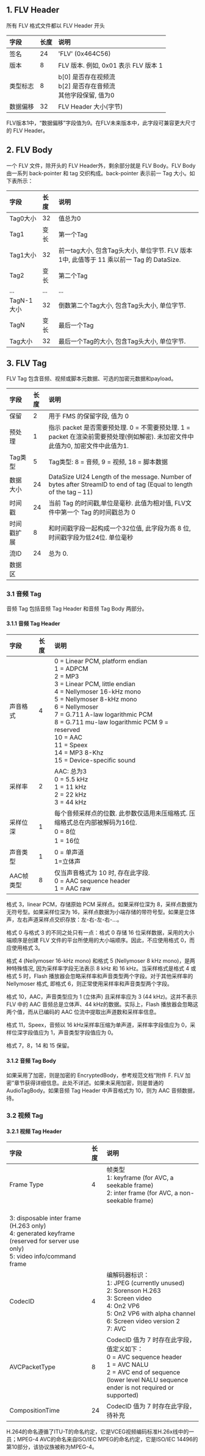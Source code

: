 

## 1. FLV Header  
所有 FLV 格式文件都以 FLV Header 开头

| 字段     | 长度 | 说明                                                              |
|:---------|:-----|:------------------------------------------------------------------|
| 签名     | 24   | 'FLV' (0x464C56)                                                  |
| 版本     | 8    | FLV 版本. 例如, 0x01 表示 FLV 版本 1                              |
| 类型标志 | 8    | b[0] 是否存在视频流<br>b[2] 是否存在音频流<br>其他字段保留, 值为0 |
| 数据偏移 | 32   | FLV Header 大小(字节)                                             |
FLV版本1中，“数据偏移”字段值为9。在FLV未来版本中，此字段可兼容更大尺寸的 FLV Header。

## 2. FLV Body
一个 FLV 文件，除开头的 FLV Header外，剩余部分就是 FLV Body。FLV Body由一系列 back-pointer 和 tag 交织构成。back-pointer 表示前一 Tag 大小。如下表所示：

| 字段       | 长度 | 说明                                                                                      |
|:-----------|:-----|:------------------------------------------------------------------------------------------|
| Tag0大小   | 32   | 值总为0                                                                                   |
| Tag1       | 变长 | 第一个Tag                                                                                 |
| Tag1大小   | 32   | 前一tag大小, 包含Tag头大小, 单位字节. FLV 版本 1中, 此值等于 11 乘以前一 Tag 的 DataSize. |
| Tag2       | 变长 | 第二个Tag                                                                                 |
| ...        | ...  | ...                                                                                       |
| TagN-1大小 | 32   | 倒数第二个Tag大小, 包含Tag头大小, 单位字节.                                               |
| TagN       | 变长 | 最后一个Tag                                                                               |
| Tag大小    | 32   | 最后一个Tag的大小, 包含Tag头大小, 单位字节.                                               |

## 3. FLV Tag
FLV Tag 包含音频、视频或脚本元数据、可选的加密元数据和payload。

| 字段       | 长度 | 说明                                                                                                                           |
|:-----------|:-----|:-------------------------------------------------------------------------------------------------------------------------------|
| 保留       | 2    | 用于 FMS 的保留字段, 值为 0                                                                                                    |
| 预处理     | 1    | 指示 packet 是否需要预处理. 0 = 不需要预处理. 1 = packet 在渲染前需要预处理(例如解密). 未加密文件中此值为0, 加密文件中此值为1. |
| Tag类型    | 5    | Tag类型: 8 = 音频, 9 = 视频, 18 = 脚本数据                                                                                     |
| 数据大小   | 24   | DataSize UI24 Length of the message. Number of bytes after StreamID to end of tag (Equal to length of the tag – 11)            |
| 时间戳     | 24   | 当前 Tag 的时间戳,单位是毫秒. 此值为相对值, FLV文件中第一个 Tag 的时间戳总为 0                                                 |
| 时间戳扩展 | 8    | 和时间戳字段一起构成一个32位值, 此字段为高 8 位, 时间戳字段为低24位. 单位毫秒                                                  |
| 流ID       | 24   | 总为 0.                                                                                                                        |
| 数据区     |      |                                                                                                                                |

### 3.1 音频 Tag
音频 Tag 包括音频 Tag Header 和音频 Tag Body 两部分。

#### 3.1.1 音频 Tag Header

| 字段      | 长度 | 说明                                                                                               |
|:----------|:-----|:---------------------------------------------------------------------------------------------------|
| 声音格式  | 4    | 0 = Linear PCM, platform endian<br>1 = ADPCM<br>2 = MP3<br>3 = Linear PCM, little endian<br>4 = Nellymoser 16-kHz mono<br>5 = Nellymoser 8-kHz mono<br>6 = Nellymoser<br>7 = G.711 A-law logarithmic PCM<br>8 = G.711 mu-law logarithmic PCM 9 = reserved<br>10 = AAC<br>11 = Speex<br>14 = MP3 8-Khz<br>15 = Device-specific sound|
| 采样率    | 2    | AAC: 总为3<br>0 = 5.5 kHz<br>1 = 11 kHz<br>2 = 22 kHz<br>3 = 44 kHz                                |
| 采样位深  | 1    | 每个音频采样点的位数. 此参数仅适用未压缩格式. 压缩格式总在内部被解码为16位.<br>0 = 8位<br>1 = 16位 |
| 声音类型  | 1    | 0 = 单声道<br>1=立体声                                                                             |
| AAC帧类型 | 8    | 仅当声音格式为 10 时, 存在此字段.<br>0 = AAC sequence header<br>1 = AAC raw                        |

格式 3，linear PCM，存储原始 PCM 采样点。如果采样位深为 8，采样点数据为无符号型。如果采样位深为 16，采样点数据为小端存储的带符号型。如果是立体声，左右声道采样点交织存放：左-右-左-右-...。

格式 0 与格式 3 的不同之处只有一点：格式 0 存储 16 位采样数据，采用的大小端顺序是创建 FLV 文件的平台所使用的大小端顺序。因此，不应使用格式 0，而应使用格式 3。

格式 4 (Nellymoser 16-kHz mono) 和格式 5 (Nellymoser 8 kHz mono)，是两种特殊情况, 因为采样率字段无法表示 8 kHz 和 16 kHz。当采样格式是格式 4 或格式 5 时，Flash 播放器会忽略采样率和声音类型两个字段。对于其他采样率的 Nellymoser 格式, 即格式 6，则正常使用采样率和声音类型两个字段。

格式 10，AAC，声音类型应为 1 (立体声) 且采样率应为 3 (44 kHz)。这并不表示 FLV 中的 AAC 音频总是立体声、44 kHz的数据。实际上，Flash 播放器会忽略这两个值，而从已编码的 AAC 位流中提取出声道数和采样率信息。

格式 11，Speex，音频以 16 kHz采样率压缩为单声道，采样率字段值应为 0，采样位深字段值应为 1，声音类型字段值应为 0。

格式 7，8，14 和 15 保留。

#### 3.1.2 音频 Tag Body
如果采用了加密，则是加密的 EncryptedBody，参考规范文档“附件 F. FLV 加密”章节获得详细信息。此处不详述。如果未采用加密，则是普通的 AudioTagBody。如果音频 Tag Header 中声音格式为 10，则为 AAC 音频数据，待。

### 3.2 视频 Tag

#### 3.2.1 视频 Tag Header

| 字段            | 长度 | 说明                                          |
|:----------------|:-----|:----------------------------------------------|
| Frame Type      | 4    | 帧类型<br>1: keyframe (for AVC, a seekable frame) <br>2: inter frame (for AVC, a non-seekable frame)
<br>3: disposable inter frame (H.263 only)<br>4: generated keyframe (reserved for server use only)<br>5: video info/command frame|
| CodecID         | 4    | 编解码器标识：<br>1: JPEG (currently unused) <br>2: Sorenson H.263<br>3: Screen video<br>4: On2 VP6<br>5: On2 VP6 with alpha channel<br>6: Screen video version 2<br>7: AVC|
| AVCPacketType   | 8    | CodecID 值为 7 时存在此字段，值定义如下：<br>0 = AVC sequence header<br>1 = AVC NALU<br>2 = AVC end of sequence (lower level NALU sequence ender is not required or supported)|
| CompositionTime | 24   | CodecID 值为 7 时存在此字段，待补充           |

H.264的命名遵循了ITU-T的命名约定，它是VCEG视频编码标准H.26x线中的一员；MPEG-4 AVC的命名来自ISO/IEC MPEG的命名约定，它是ISO/IEC 14496的第10部分，该协议族被称为MPEG-4。